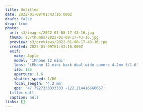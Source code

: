 ```yaml
---
title: Untitled
date: 2022-01-09T01:43:16.000Z
draft: false
drop: true
photo:
  url: s3/images/2022-01-08-17-43-16.jpg
  thumb: s3/thumbs/2022-01-08-17-43-16.jpg
  preview: s3/previews/2022-01-08-17-43-16.jpg
  created: 2022-01-09T01:43:16.000Z
  exif:
    make: Apple
    model: 'iPhone 12 mini'
    lens: 'iPhone 12 mini back dual wide camera 4.2mm f/1.6'
    iso: 125
    aperture: 1.6
    shutter_speed: 1/60
    focal_length: '4.2 mm'
    gps: '47.7927333333333 -122.214416666667'
  title: null
  caption: null
links: []
---
```

